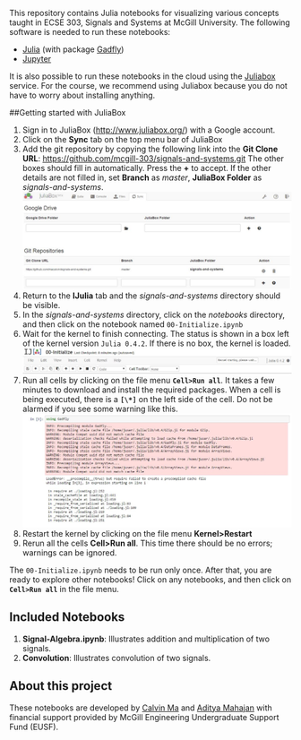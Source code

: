 This repository contains Julia notebooks for visualizing various concepts taught in ECSE 303, Signals and Systems at McGill University. The following software is needed to run these notebooks:

* [Julia] \(with package [Gadfly])
* [Jupyter]

[Jupyter]: http://jupyter.org/
[Julia]: http://julialang.org/
[Gadfly]: http://dcjones.github.io/Gadfly.jl/

It is also possible to run these notebooks in the cloud using the [Juliabox] service. For the course, we recommend using Juliabox because you do not have to worry about installing anything.

[Juliabox]: http://www.juliabox.org/

##Getting started with JuliaBox

1. Sign in to JuliaBox (http://www.juliabox.org/) with a Google account. 
2. Click on the **Sync** tab on the top menu bar of JuliaBox
3. Add the git repository by copying the following link  into the **Git Clone URL**: https://github.com/mcgill-303/signals-and-systems.git The other boxes should fill in automatically. Press the **+** to accept. If the other details are not filled in, set **Branch** as *master*, **JuliaBox Folder** as *signals-and-systems*. 
  ![sync.jpg](img/sync.jpg)
4. Return to the **IJulia** tab and the *signals-and-systems* directory should be visible.
5. In the *signals-and-systems* directory, click on the *notebooks* directory, and then click on the notebook named `00-Initialize.ipynb`
6. Wait for the kernel to finish connecting. The status is shown in a box left of the kernel version `Julia 0.4.2`. If there is no box, the kernel is loaded.
  ![kernel_status.jpg](img/kernel_status.jpg)
7. Run all cells by clicking on the file menu **`Cell>Run all`**. It takes a few minutes to download and install the  required packages. When a cell is being executed, there is a **`[\*]`** on the left side of the cell. Do not be alarmed if you see some warning like this.
  ![error.jpg](img/error.jpg)
8. Restart the kernel by clicking on the file menu **Kernel>Restart**
9. Rerun all the cells **Cell>Run all**. This time there should be no errors; warnings can be ignored.

The `00-Initialize.ipynb` needs to be run only once. After that, you are ready to explore other notebooks! Click on any notebooks, and then click on **`Cell>Run all`** in the file menu. 

## Included Notebooks

1. **Signal-Algebra.ipynb**: Illustrates addition and multiplication of two signals. 
2. **Convolution**: Illustrates convolution of two signals.

## About this project

These notebooks are developed by [Calvin Ma] and [Aditya Mahajan] with financial support provided by McGill Engineering Undergraduate Support Fund (EUSF).

[Calvin Ma]: https://github.com/macalvin
[Aditya Mahajan]: https://github.com/adityam


